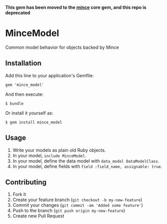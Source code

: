 **This gem has been moved to the [mince](https://github.com/coffeencoke/mince) core gem, and this repo is deprecated**

# MinceModel

Common model behavior for objects backed by Mince


## Installation

Add this line to your application's Gemfile:

    gem 'mince_model'

And then execute:

    $ bundle

Or install it yourself as:

    $ gem install mince_model


## Usage

1. Write your models as plain old Ruby objects.
2. In your model, `include MinceModel`.
3. In your model, define the data model with `data_model DataModelClass`.
4. In your model, define fields with `field :field_name, assignable: true`.


## Contributing

1. Fork it
2. Create your feature branch (`git checkout -b my-new-feature`)
3. Commit your changes (`git commit -am 'Added some feature'`)
4. Push to the branch (`git push origin my-new-feature`)
5. Create new Pull Request
